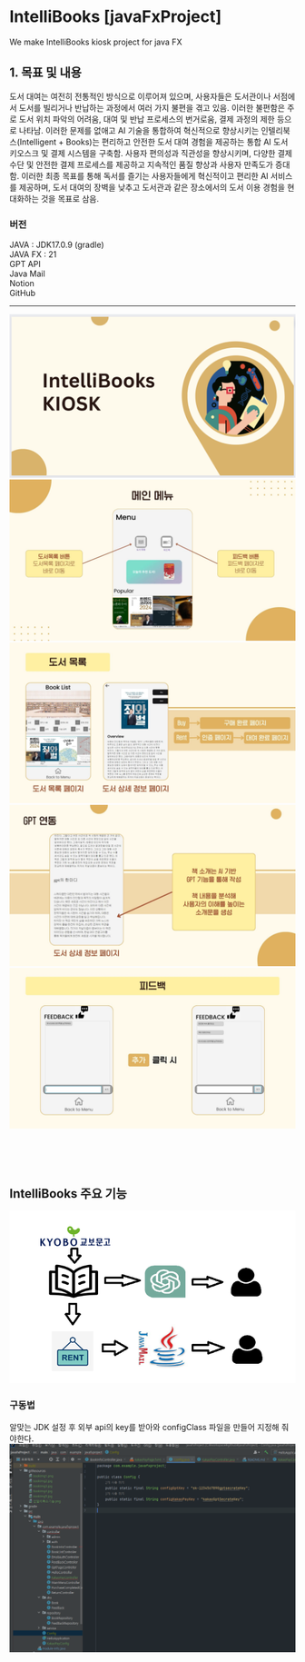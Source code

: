 # IntelliBooks [javaFxProject]
We make IntelliBooks kiosk project for java FX<br>

## 1. 목표 및 내용<br>
   도서 대여는 여전히 전통적인 방식으로 이루어져 있으며, 사용자들은 도서관이나 서점에서 도서를 빌리거나 반납하는 과정에서 여러 가지 불편을 겪고 있음. 이러한 불편함은 주로 도서 위치 파악의 어려움, 대여 및 반납 프로세스의 번거로움, 결제 과정의 제한 등으로 나타남.
   이러한 문제를 없애고 AI 기술을 통합하여 혁신적으로 향상시키는 인텔리북스(Intelligent + Books)는 편리하고 안전한 도서 대여 경험을 제공하는 통합 AI 도서 키오스크 및 결제 시스템을 구축함. 사용자 편의성과 직관성을 향상시키며, 다양한 결제 수단 및 안전한 결제 프로세스를 제공하고 지속적인 품질 향상과 사용자 만족도가 증대함. 이러한 최종 목표를 통해 독서를 즐기는 사용자들에게 혁신적이고 편리한 AI 서비스를 제공하며, 도서 대여의 장벽을 낮추고 도서관과 같은 장소에서의 도서 이용 경험을 현대화하는 것을 목표로 삼음.
<br>



### 버전
JAVA : JDK17.0.9 (gradle)<br>
JAVA FX : 21<br>
GPT API<br>
Java Mail <br>
Notion<br>
GitHub



<hr/>



![ex_screenshot](./gitResources/bookImg1.png)
![ex_screenshot](./gitResources/bookImg2.jpg)
![ex_screenshot](./gitResources/bookImg3.jpg)
![ex_screenshot](./gitResources/bookImg4.jpg)
![ex_screenshot](./gitResources/bookImg5.jpg)


<br/><br/><br/>



IntelliBooks 주요 기능
---
![ex_screenshot](./gitResources/인텔리북스기능.png)


### 구동법
알맞는 JDK 설정 후 외부 api의 key를 받아와 configClass 파일을 만들어 지정해 줘야한다.
![ex_screenshot](./gitResources/configEx.png)